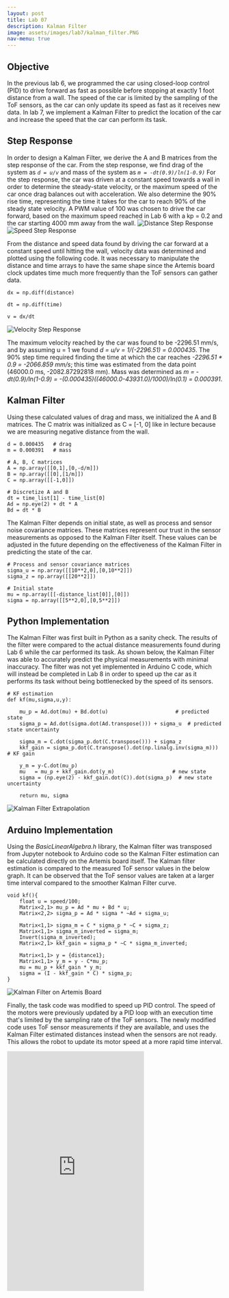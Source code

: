 ```yaml
---
layout: post
title: Lab 07
description: Kalman Filter
image: assets/images/lab7/kalman_filter.PNG
nav-menu: true
---
```

<section id="content">

<h2>Objective</h2>
In the previous lab 6, we programmed the car using closed-loop control (PID) to drive forward as fast as possible before stopping at exactly 1 foot distance from a wall. The speed of the car is limited by the sampling of the ToF sensors, as the car can only update its speed as fast as it receives new data. In lab 7, we implement a Kalman Filter to predict the location of the car and increase the speed that the car can perform its task.

<h2>Step Response</h2>
In order to design a Kalman Filter, we derive the A and B matrices from the step response of the car. From the step response, we find drag of the system as
<code><i>d = u/v</i></code>
and mass of the system as
<code><i>m = -dt(0.9)/ln(1-0.9)</i></code>
For the step response, the car was driven at a constant speed towards a wall in order to determine the steady-state velocity, or the maximum speed of the car once drag balances out with acceleration. We also determine the 90% rise time, representing the time it takes for the car to reach 90% of the steady state velocity. A PWM value of 100 was chosen to drive the car forward, based on the maximum speed reached in Lab 6 with a kp = 0.2 and the car starting 4000 mm away from the wall.

<img src="assets/images/lab7/distance_graph.PNG" alt="Distance Step Response">
<img src="assets/images/lab7/speed_graph.PNG" alt="Speed Step Response">

From the distance and speed data found by driving the car forward at a constant speed until hitting the wall, velocity data was determined and plotted using the following code. It was necessary to manipulate the distance and time arrays to have the same shape since the Artemis board clock updates time much more frequently than the ToF sensors can gather data.

<pre><code>dx = np.diff(distance)

dt = np.diff(time)

v = dx/dt
</code></pre>
<img src="assets/images/lab7/velocity_graph.PNG" alt="Velocity Step Response">

The maximum velocity reached by the car was found to be -2296.51 mm/s, and by assuming u = 1 we found <i>d = u/v = 1/(-2296.51) = 0.000435</i>. The 90% step time required finding the time at which the car reaches <i>-2296.51 * 0.9 = -2066.859 mm/s</i>; this time was estimated from the data point (46000.0 ms, -2082.87292818 mm). Mass was determined as <i>m = -dt(0.9)/ln(1-0.9) = -(0.000435)((46000.0-43931.0)/1000)/ln(0.1) = 0.000391</i>.

<h2>Kalman Filter</h2>
Using these calculated values of drag and mass, we initialized the A and B matrices. The C matrix was initialized as C = [-1, 0] like in lecture because we are measuring negative distance from the wall.

<pre><code>d = 0.000435   # drag
m = 0.000391   # mass

# A, B, C matrices
A = np.array([[0,1],[0,-d/m]])
B = np.array([[0],[1/m]])
C = np.array([[-1,0]])

# Discretize A and B
dt = time_list[1] - time_list[0]
Ad = np.eye(2) + dt * A
Bd = dt * B
</code></pre>

The Kalman Filter depends on initial state, as well as process and sensor noise covariance matrices. These matrices represent our trust in the sensor measurements as opposed to the Kalman Filter itself. These values can be adjusted in the future depending on the effectiveness of the Kalman Filter in predicting the state of the car.

<pre><code># Process and sensor covariance matrices
sigma_u = np.array([[10**2,0],[0,10**2]])
sigma_z = np.array([[20**2]])

# Initial state
mu = np.array([[-distance_list[0]],[0]])
sigma = np.array([[5**2,0],[0,5**2]])
</code></pre>

<h2>Python Implementation</h2>
The Kalman Filter was first built in Python as a sanity check. The results of the filter were compared to the actual distance measurements found during Lab 6 while the car performed its task. As shown below, the Kalman Filter was able to accurately predict the physical measurements with minimal inaccuracy. The filter was not yet implemented in Arduino C code, which will instead be completed in Lab 8 in order to speed up the car as it performs its task without being bottlenecked by the speed of its sensors.

<pre><code># KF estimation
def kf(mu,sigma,u,y):
    
    mu_p = Ad.dot(mu) + Bd.dot(u)                      # predicted state
    sigma_p = Ad.dot(sigma.dot(Ad.transpose())) + sigma_u  # predicted state uncertainty
    
    sigma_m = C.dot(sigma_p.dot(C.transpose())) + sigma_z
    kkf_gain = sigma_p.dot(C.transpose().dot(np.linalg.inv(sigma_m)))  # KF gain
    
    y_m = y-C.dot(mu_p)
    mu   = mu_p + kkf_gain.dot(y_m)                   # new state 
    sigma = (np.eye(2) - kkf_gain.dot(C)).dot(sigma_p)  # new state uncertainty

    return mu, sigma
</code></pre>

<img src="assets/images/lab7/kalman_python.PNG" alt="Kalman Filter Extrapolation">

<h2>Arduino Implementation</h2>
Using the <i>BasicLinearAlgebra.h</i> library, the Kalman filter was transposed from Jupyter notebook to Arduino code so the Kalman Filter estimation can be calculated directly on the Artemis board itself. The Kalman filter estimation is compared to the measured ToF sensor values in the below graph. It can be observed that the ToF sensor values are taken at a larger time interval compared to the smoother Kalman Filter curve.

<pre><code>void kf(){
    float u = speed/100;
    Matrix<2,1> mu_p = Ad * mu + Bd * u;
    Matrix<2,2> sigma_p = Ad * sigma * ~Ad + sigma_u;

    Matrix<1,1> sigma_m = C * sigma_p * ~C + sigma_z;
    Matrix<1,1> sigma_m_inverted = sigma_m;
    Invert(sigma_m_inverted);
    Matrix<2,1> kkf_gain = sigma_p * ~C * sigma_m_inverted;

    Matrix<1,1> y = {distance1};
    Matrix<1,1> y_m = y - C*mu_p;
    mu = mu_p + kkf_gain * y_m;
    sigma = (I - kkf_gain * C) * sigma_p;
}
</code></pre>

<img src="assets/images/lab7/kalman_arduino.PNG" alt="Kalman Filter on Artemis Board">

Finally, the task code was modified to speed up PID control. The speed of the motors were previously updated by a PID loop with an execution time that's limited by the sampling rate of the ToF sensors. The newly modified code uses ToF sensor measurements if they are available, and uses the Kalman Filter estimated distances instead when the sensors are not ready. This allows the robot to update its motor speed at a more rapid time interval.

<iframe width="320" height="560" src="https://www.youtube.com/embed/7AqaHDRCOZk" title="ECE 4160 Lab 7: Kalman Filter" frameborder="0" allow="accelerometer; autoplay; clipboard-write; encrypted-media; gyroscope; picture-in-picture; web-share" allowfullscreen></iframe>